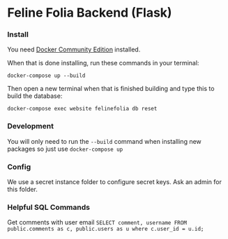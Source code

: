 # Feline Folia Backend (Flask)

### Install

You need [Docker Community Edition](https://store.docker.com/search?offering=community&type=edition) installed.

When that is done installing, run these commands in your terminal:
```
docker-compose up --build
```

Then open a new terminal when that is finished building and type this to build the database:
```
docker-compose exec website felinefolia db reset
```

### Development

You will only need to run the `--build` command when installing new packages so just use `docker-compose up`


### Config

We use a secret instance folder to configure secret keys. Ask an admin for this folder.


### Helpful SQL Commands

Get comments with user email
`SELECT comment, username FROM public.comments as c, public.users as u where c.user_id = u.id;`
